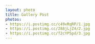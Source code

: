 ```yaml
---
layout: photo
title: Gallery Post
photos:
- https://i.postimg.cc/c49xRqRP/1.jpg
- https://i.postimg.cc/288jLjZ4/2.jpg
- https://i.postimg.cc/T2cYP5pd/3.jpg
---
```


